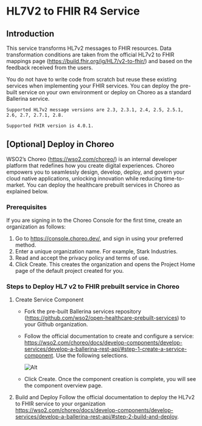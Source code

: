 # HL7V2 to FHIR R4 Service

## Introduction

This service transforms HL7v2 messages to FHIR resources. Data transformation conditions are taken from the official HL7v2 to FHIR mappings page (https://build.fhir.org/ig/HL7/v2-to-fhir/) and based on the feedback received from the users.

You do not have to write code from scratch but reuse these existing services when implementing your FHIR services. You can deploy the pre-built service on your own environment or deploy on Choreo as a standard Ballerina service.

```Supported HL7v2 message versions are 2.3, 2.3.1, 2.4, 2.5, 2.5.1,  2.6, 2.7, 2.7.1, 2.8.```

```Supported FHIR version is 4.0.1.```

## [Optional] Deploy in Choreo

WSO2’s Choreo (https://wso2.com/choreo/) is an internal developer platform that redefines how you create digital experiences. Choreo empowers you to seamlessly design, develop, deploy, and govern your cloud native applications, unlocking innovation while reducing time-to-market. You can deploy the healthcare prebuilt services in Choreo as explained below. 

### Prerequisites

If you are signing in to the Choreo Console for the first time, create an organization as follows:

1. Go to https://console.choreo.dev/, and sign in using your preferred method.
2. Enter a unique organization name. For example, Stark Industries.
3. Read and accept the privacy policy and terms of use.
4. Click Create.
This creates the organization and opens the Project Home page of the default project created for you.

### Steps to Deploy HL7 v2 to FHIR prebuilt service in Choreo
1. Create Service Component
    * Fork the pre-built Ballerina services repository (https://github.com/wso2/open-healthcare-prebuilt-services) to your Github organization.
    * Follow the official documentation to create and configure a service: https://wso2.com/choreo/docs/develop-components/develop-services/develop-a-ballerina-rest-api/#step-1-create-a-service-component. Use the following selections. 

        ![Alt](/create-prebuilt-service-v2-fhir.png "Create a hl7v2 to FHIR service in Choreo")

    * Click Create. Once the component creation is complete, you will see the component overview page.

2. Build and Deploy
Follow the official documentation to deploy the HL7v2 to FHIR service to your organization https://wso2.com/choreo/docs/develop-components/develop-services/develop-a-ballerina-rest-api/#step-2-build-and-deploy.

